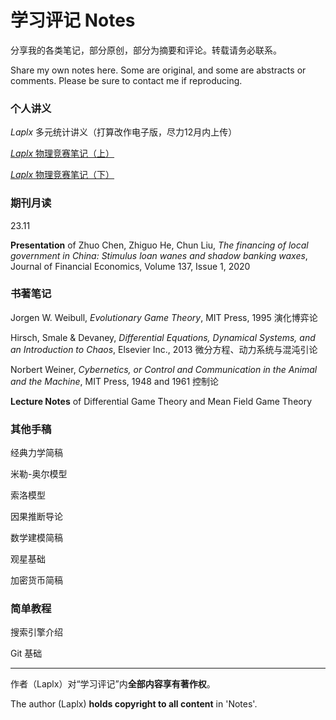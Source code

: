 # 学习评记 Notes

分享我的各类笔记，部分原创，部分为摘要和评论。转载请务必联系。

Share my own notes here. Some are original, and some are abstracts or comments. Please be sure to contact me if reproducing.

### 个人讲义

*Laplx* 多元统计讲义（打算改作电子版，尽力12月内上传）

[*Laplx* 物理竞赛笔记（上）](note/phy-1.pdf)

[*Laplx* 物理竞赛笔记（下）](note/phy-2.pdf)

### 期刊月读

23.11

**Presentation** of Zhuo Chen, Zhiguo He, Chun Liu, *The financing of local government in China: Stimulus loan wanes and shadow banking waxes*, Journal of Financial Economics, Volume 137, Issue 1, 2020

### 书著笔记

Jorgen W. Weibull, *Evolutionary Game Theory*, MIT Press, 1995  演化博弈论  

Hirsch, Smale & Devaney, *Differential Equations, Dynamical Systems, and an Introduction to Chaos*,  Elsevier Inc., 2013  微分方程、动力系统与混沌引论

Norbert Weiner, *Cybernetics, or Control and Communication in the Animal and the Machine*, MIT Press, 1948 and 1961  控制论

**Lecture Notes** of Differential Game Theory and Mean Field Game Theory

### 其他手稿

经典力学简稿

米勒-奥尔模型

索洛模型

因果推断导论

数学建模简稿

观星基础

加密货币简稿

### 简单教程

搜索引擎介绍

Git 基础

---

作者（Laplx）对“学习评记”内**全部内容享有著作权**。

The author (Laplx) **holds copyright to all content** in 'Notes'.
